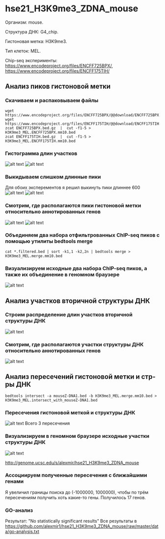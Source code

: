 # hse21_H3K9me3_ZDNA_mouse
Организм: mouse.

Структура ДНК: G4_chip.

Гистоновая метка: H3K9me3.

Тип клеток: MEL.

Chip-seq эксперименты: https://www.encodeproject.org/files/ENCFF725BPX/, https://www.encodeproject.org/files/ENCFF175TIH/

## Анализ пиков гистоновой метки
### Скачиваем и распаковываем файлы
```
wget https://www.encodeproject.org/files/ENCFF725BPX/@@download/ENCFF725BPX.bed.gz
wget https://www.encodeproject.org/files/ENCFF175TIH/@@download/ENCFF175TIH.bed.gz
zcat ENCFF725BPX.bed.gz  |  cut -f1-5 > H3K9me3_MEL.ENCFF725BPX.mm10.bed
zcat ENCFF175TIH.bed.gz  |  cut -f1-5 > H3K9me3_MEL.ENCFF175TIH.mm10.bed
```
### Гистограмма длин участков 
![alt text](https://github.com/alexmir1/hse21_H3K9me3_ZDNA_mouse/raw/master/images/len_hist.H3K9me3_MEL.ENCFF725BPX.mm10.png)
![alt text](https://github.com/alexmir1/hse21_H3K9me3_ZDNA_mouse/raw/master/images/len_hist.H3K9me3_MEL.ENCFF175TIH.mm10.png)
### Выкидываем слишком длинные пики
Для обоих эксперементов я решил выкинуть пики длиннее 600
![alt text](https://github.com/alexmir1/hse21_H3K9me3_ZDNA_mouse/raw/master/images/filter_peaks.H3K9me3_MEL.ENCFF725BPX.mm10.filtered.hist.png)
![alt text](https://github.com/alexmir1/hse21_H3K9me3_ZDNA_mouse/raw/master/images/filter_peaks.H3K9me3_MEL.ENCFF175TIH.mm10.filtered.hist.png)
### Смотрим, где располагаются пики гистоновой метки относительно аннотированных генов
![alt text](https://github.com/alexmir1/hse21_H3K9me3_ZDNA_mouse/raw/master/images/chip_seeker.H3K9me3_MEL.ENCFF725BPX.mm10.filtered.plotAnnoPie.png)
![alt text](https://github.com/alexmir1/hse21_H3K9me3_ZDNA_mouse/raw/master/images/chip_seeker.H3K9me3_MEL.ENCFF175TIH.mm10.filtered.plotAnnoPie.png)
### Объединяем два набора отфильтрованных ChIP-seq пиков с помощью утилиты bedtools merge
```
cat *.filtered.bed | sort -k1,1 -k2,2n | bedtools merge > H3K9me3_MEL.merge.mm10.bed
```
### Визуализируем исходные два набора ChIP-seq пиков, а также их объединение в геномном браузере
![alt text](https://github.com/alexmir1/hse21_H3K9me3_ZDNA_mouse/raw/master/images/genc_merge.png)
## Анализ участков вторичной структуры ДНК
### Строим распределение длин участков вторичной структуры ДНК
![alt text](https://github.com/alexmir1/hse21_H3K9me3_ZDNA_mouse/raw/master/images/len_hist.mouseZ-DNA1.png)
### Смотрим, где располагаются участки структуры ДНК относительно аннотированных генов
![alt text](https://github.com/alexmir1/hse21_H3K9me3_ZDNA_mouse/raw/master/images/chip_seeker.mouseZ-DNA1.plotAnnoPie.png)
## Анализ пересечений гистоновой метки и стр-ры ДНК
```
bedtools intersect -a mouseZ-DNA1.bed -b H3K9me3_MEL.merge.mm10.bed > H3K9me3_MEL.intersect_with_mouseZ-DNA1.bed
```
### Пересечения гистоновой меткой и структуры ДНК
![alt text](https://github.com/alexmir1/hse21_H3K9me3_ZDNA_mouse/raw/master/images/len_hist.H3K9me3_MEL.intersect_with_mouseZ-DNA1.png)
Всего 3 пересечения
### Визуализируем в геномном браузере исходные участки структуры ДНК
![alt text](https://github.com/alexmir1/hse21_H3K9me3_ZDNA_mouse/raw/master/images/gen_mouseZ.png)

http://genome.ucsc.edu/s/alexmir/hse21_H3K9me3_ZDNA_mouse
### Ассоциируем полученные пересечения с ближайшими генами
Я увеличил границы поиска до (-1000000, 1000000), чтобы по трём пересечениям получить хоть какие-то гены. Получилось 17 генов.
### GO-анализ
Результат: "No statistically significant results"
Все результаты в https://github.com/alexmir1/hse21_H3K9me3_ZDNA_mouse/raw/master/data/go-analysis.txt
